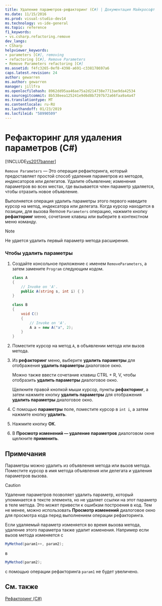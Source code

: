 ```yaml
---
title: Удаление параметров-рефакторинг (C#) | Документация Майкрософт
ms.date: 11/15/2016
ms.prod: visual-studio-dev14
ms.technology: vs-ide-general
ms.topic: reference
f1_keywords:
- vs.csharp.refactoring.remove
dev_langs:
- CSharp
helpviewer_keywords:
- parameters [C#], removing
- refactoring [C#], Remove Parameters
- Remove Parameters refactoring [C#]
ms.assetid: f4fc3265-0ef8-4398-a691-c338178697a6
caps.latest.revision: 24
author: gewarren
ms.author: gewarren
manager: jillfra
ms.openlocfilehash: 8962dd95aa46ae75a2d214738e7713ae9da42534
ms.sourcegitcommit: 8b538eea125241e9d6d8b7297b72a66faa9a4a47
ms.translationtype: MT
ms.contentlocale: ru-RU
ms.lasthandoff: 01/23/2019
ms.locfileid: "58990509"
---
```

# <a name="remove-parameters-refactoring-c"></a>Рефакторинг для удаления параметров (C#)
[!INCLUDE[vs2017banner](../includes/vs2017banner.md)]

`Remove Parameters` — Это операция рефакторинга, который предоставляет простой способ удаления параметров из методов, индексаторов или делегатов. Удалите объявление; изменения параметров во всех местах, где вызывается член параметр удаляется, чтобы отразить новое объявление.  
  
 Выполняется операция удалить параметры этого первого наведите курсор на метод, индексатора или делегата. Когда курсор находится в позиции, для вызова Remove `Parameters` операцию, нажмите кнопку **рефакторинг** меню, сочетание клавиш или выберите в контекстном меню команду.  
  
> [!NOTE]
>  Не удается удалить первый параметр метода расширения.  
  
### <a name="to-remove-parameters"></a>Чтобы удалить параметры  
  
1.  Создайте консольное приложение с именем `RemoveParameters`, а затем замените `Program` следующим кодом.  
  
    ```csharp  
    class A  
    {  
        // Invoke on 'A'.  
        public A(string s, int i) { }  
    }  
  
    class B  
    {  
        void C()  
        {  
            // Invoke on 'A'.  
            A a = new A("a", 2);  
        }  
    }  
    ```  
  
2.  Поместите курсор на метод `A`, в объявлении метода или вызов метода.  
  
3.  Из **рефакторинг** меню, выберите **удалить параметры** для отображения **удалить параметры** диалоговое окно.  
  
     Можно также ввести сочетание клавиш CTRL + R, V, чтобы отобразить **удалить параметры** диалоговое окно.  
  
     Щелкните правой кнопкой мыши курсор, пункты **рефакторинг**, а затем нажмите кнопку **удалить параметры** для отображения **удалить параметры** диалоговое окно.  
  
4.  С помощью **параметры** поле, поместите курсор в `int i`, а затем нажмите кнопку **удалить**.  
  
5.  Нажмите кнопку **ОК**.  
  
6.  В **Просмотр изменений — удаление параметров** диалоговом окне щелкните **применить**.  
  
## <a name="remarks"></a>Примечания  
 Параметры можно удалить из объявления метода или вызов метода. Поместите курсор в имя метода объявления или делегата и удаления параметров вызова.  
  
> [!CAUTION]
>  Удаление параметров позволяет удалить параметр, который упоминается в тексте элемента, но не удаляет ссылки на этот параметр в теле метода. Это может привести к ошибкам построения в код. Тем не менее, можно использовать **Просмотр изменений** диалоговое окно для просмотра кода перед выполнением операции рефакторинга.  
  
 Если удаляемый параметр изменяется во время вызова метода, удаление этого параметра также удалит изменения. Например если вызов метода изменяется с  
  
```csharp  
MyMethod(param1++, param2);  
```  
  
 в  
  
```csharp  
MyMethod(param2);  
```  
  
 с помощью операции рефакторинга `param1` не будет увеличено.  
  
## <a name="see-also"></a>См. также  
 [Рефакторинг (C#)](../csharp-ide/refactoring-csharp.md)